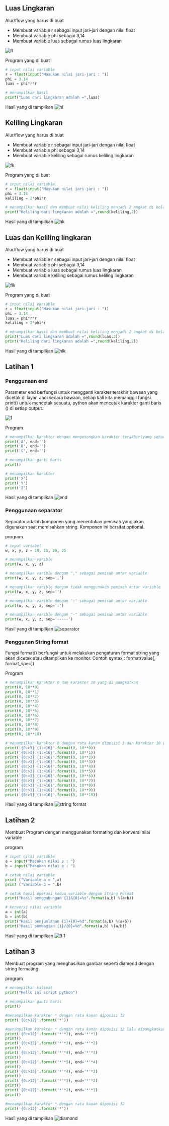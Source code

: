 ## Luas Lingkaran ##

Alur/flow yang harus di buat
* Membuat variable r sebagai input jari-jari dengan nilai float
* Membuat variable phi sebagai 3,14
* Membuat variable luas sebagai rumus luas lingkaran

![fl](https://user-images.githubusercontent.com/123666514/215314665-cc4ac3fb-68fc-4cda-ba98-59b1a228ed40.PNG)

Program yang di buat
```python
# input nilai variable
r = float(input("Masukan nilai jari-jari : "))
phi = 3.14
luas = phi*r*r

# menampilkan hasil
print("Luas dari lingkaran adalah =",luas)
```
Hasil yang di tampilkan
![hl](https://user-images.githubusercontent.com/123666514/215311936-ae089484-201c-45f6-9b1d-18af2d2a0d2d.PNG)

## Keliling Lingkaran ##

Alur/flow yang harus di buat
* Membuat variable r sebagai input jari-jari dengan nilai float
* Membuat variable phi sebagai 3,14
* Membuat variable keliling sebagai rumus keliling lingkaran

![fk](https://user-images.githubusercontent.com/123666514/215314965-f2724a96-054b-4427-a2bd-a8799a8bdf0f.PNG)

Program yang di buat
```python
# input nilai variable
r = float(input("Masukan nilai jari-jari : "))
phi = 3.14
keliling = 2*phi*r

# menampilkan hasil dan membuat nilai keliling menjadi 2 angkat di belang koma
print("Keliling dari lingkaran adalah =",round(keliling,2))
```

Hasil yang di tampilkan
![hk](https://user-images.githubusercontent.com/123666514/215312340-0b0c7f88-f99b-4e52-aea4-ef2ee9b1382c.PNG)

## Luas dan Keliling lingkaran ##

Alur/flow yang harus di buat
* Membuat variable r sebagai input jari-jari dengan nilai float
* Membuat variable phi sebagai 3,14
* Membuat variable luas sebagai rumus luas lingkaran
* Membuat variable keliling sebagai rumus keliling lingkaran

![flk](https://user-images.githubusercontent.com/123666514/215315002-ae511092-507f-4091-be77-96c046f0e951.PNG)

Program yang di buat
```python
# input nilai variable
r = float(input("Masukan nilai jari-jari : "))
phi = 3.14
luas = phi*r*r
keliling = 2*phi*r

# menampilkan hasil dan membuat nilai keliling menjadi 2 angkat di belang koma
print("Luas dari lingkaran adalah =",round(luas,2))
print("Keliling dari lingkaran adalah =",round(keliling,2))
```

Hasil yang di tampilkan
![hlk](https://user-images.githubusercontent.com/123666514/215315194-bb194528-06a9-4221-a84d-929c7d4d55db.PNG)

## Latihan 1 ##

### Penggunaan end ##
Parameter end berfungsi untuk mengganti karakter terakhir bawaan yang dicetak di layar. Jadi secara bawaan, setiap kali kita memanggil fungsi print() untuk mencetak sesuatu, python akan mencetak karakter ganti baris () di setiap output.

![1](https://user-images.githubusercontent.com/123666514/215324820-1b2aedd1-b5fc-4c1b-8012-1bfaa74f427b.PNG)

Program
```python
# menampilkan karakter dengan mengosongkan karakter terakhir(yang seharusnya ganti garis)
print('A', end='')
print('B', end='')
print('C', end='')

# menampilkan ganti baris
print()

# menampilkan karakter
print('X')
print('Y')
print('Z')
```
Hasil yang di tampilkan
![end](https://user-images.githubusercontent.com/123666514/215315752-b5564bbe-e118-46f8-bf2d-e7f2d8a3b51e.PNG)

### Penggunaan separator ##

Separator adalah komponen yang menentukan pemisah yang akan digunakan saat memisahkan string. Komponen ini bersifat optional. 

program
```python
# input variabel
w, x, y, z = 10, 15, 20, 25 

# menampilkan varible
print(w, x, y, z)

# menampilkan varible dengan "," sebagai pemisah antar variable 
print(w, x, y, z, sep=',')

# menampilkan varible dengan tidak menggunakan pemisah antar variable 
print(w, x, y, z, sep='')

# menampilkan varible dengan ":" sebagai pemisah antar variable 
print(w, x, y, z, sep=':')

# menampilkan varible dengan "-" sebagai pemisah antar variable 
print(w, x, y, z, sep='-----')
```

Hasil yang di tampilkan
![separator](https://user-images.githubusercontent.com/123666514/215316785-8cbf6a9c-1cbb-4302-83d4-dd3fd002620f.PNG)

### Penggunan String format ###

Fungsi format() berfungsi untuk melakukan pengaturan format string yang akan dicetak atau ditampilkan ke monitor. Contoh syntax : format(value[, format_spec])

Program
```python
# menampilkan karakter 0 dan karakter 10 yang di pangkatkan
print(0, 10**0)
print(0, 10**1)
print(0, 10**2)
print(0, 10**3)
print(0, 10**4)
print(0, 10**5)
print(0, 10**6)
print(0, 10**7)
print(0, 10**8)
print(0, 10**9)
print(0, 10**10)

# menampilkan karakter 0 dengan rata kanan diposisi 3 dan karakter 10 yang rata kanan diposisi 16 dari posisi 3 lalu karakter dipangkatkan(0 dan 1 menunjukan letak index, dini 0 = 0 dan 1 = 10)
print('{0:>3} {1:>16}'.format(0, 10**0))
print('{0:>3} {1:>16}'.format(0, 10**1))
print('{0:>3} {1:>16}'.format(0, 10**2))
print('{0:>3} {1:>16}'.format(0, 10**3))
print('{0:>3} {1:>16}'.format(0, 10**4))
print('{0:>3} {1:>16}'.format(0, 10**5))
print('{0:>3} {1:>16}'.format(0, 10**6))
print('{0:>3} {1:>16}'.format(0, 10**7))
print('{0:>3} {1:>16}'.format(0, 10**8))
print('{0:>3} {1:>16}'.format(0, 10**9))
print('{0:>3} {1:>16}'.format(0, 10**10))
```
Hasil yang di tampilkan
![string format](https://user-images.githubusercontent.com/123666514/215322454-48cb6ecc-7bff-41d3-8160-25c5288acb64.PNG)

## Latihan 2 ##

Membuat Program dengan menggunakan formating dan konversi nilai variable

program
```python
# input nilai variable
a = input("Masukan nilai a : ")
b = input("Masukan nilai b : ")

# cetak nilai variable
print ("Variable a = ",a)
print ("Variable b = ",b)

# cetak hasil operasi kedua variable dengan String Format
print("Hasil penggabungan {1}&{0}=%s".format(a,b) %(a+b))

# konversi nilai variable
a = int(a)
b = int(b)
print("Hasil penjumlahan {1}+{0}=%d".format(a,b) %(a+b))
print("Hasil pembagian {1}/{0}=%d".format(a,b) %(a/b))
```

Hasil yang di tampilkan
![3 1](https://user-images.githubusercontent.com/123666514/215323251-3394480e-b83b-42ff-ba07-daea7b6c25ee.PNG)

## Latihan 3 ##

Membuat program yang menghasilkan gambar seperti diamond dengan string formating

program
```python
# menampilkan kalimat
print("Hello ini script python")

# menampilkan ganti baris
print()

#menampilkan karakter * dengan rata kanan diposisi 12
print('{0:>12}'.format('*'))

#menampilkan karakter * dengan rata kanan diposisi 12 lalu dipangkatkan 2 dan menampikan karakter terakhir * yang dipangkatkan lalu menampilkan garis ganti
print('{0:>12}'.format('*'*2), end='*'*1)
print()
print('{0:>12}'.format('*'*3), end='*'*2)
print()
print('{0:>12}'.format('*'*4), end='*'*3)
print()
print('{0:>12}'.format('*'*5), end='*'*4)
print()
print('{0:>12}'.format('*'*4), end='*'*3)
print()
print('{0:>12}'.format('*'*3), end='*'*2)
print()
print('{0:>12}'.format('*'*2), end='*'*1)
print()

#menampilkan karakter * dengan rata kanan diposisi 12
print('{0:>12}'.format('*'))
```
Hasil yang di tampilkan
![diamond](https://user-images.githubusercontent.com/123666514/215322534-3f506a02-401e-493a-929a-10c10e85464a.PNG)
